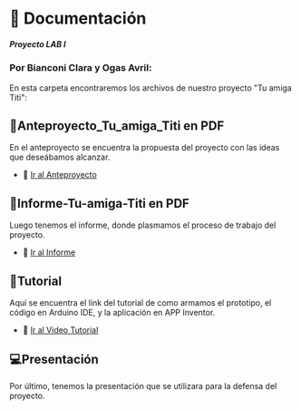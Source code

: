 #  📁 Documentación
##### Proyecto LAB I 
### Por Bianconi Clara y Ogas Avril:
En esta carpeta encontraremos los archivos de nuestro proyecto "Tu amiga Titi":

## 📝Anteproyecto_Tu_amiga_Titi en PDF
En el anteproyecto se encuentra la propuesta del proyecto con las ideas que deseábamos alcanzar.
- 📎 [Ir al Anteproyecto](Anteproyecto_Tu_amiga_Titi.pdf)

## 📝Informe-Tu-amiga-Titi en PDF
Luego tenemos el informe, donde plasmamos el proceso de trabajo del proyecto.
- 📎 [Ir al Informe](Informe-Tu-amiga-Titi.pdf)

## 🎥Tutorial 
Aquí se encuentra el link del tutorial de como armamos el prototipo, el código en Arduino IDE, y la aplicación en APP Inventor.
- 📎 [Ir al Video Tutorial](Video_Tutorial_Tu_Amiga_Titi.md)

## 💻Presentación
Por último, tenemos la presentación que se utilizara para la defensa del proyecto.
